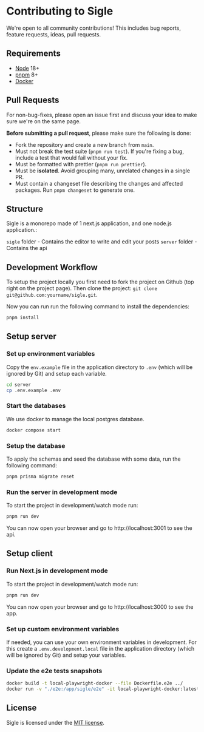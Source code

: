 # Contributing to Sigle

We're open to all community contributions! This includes bug reports, feature requests, ideas, pull requests.

## Requirements

- [Node](https://nodejs.org/en/) 18+
- [pnpm](https://pnpm.io/) 8+
- [Docker](https://www.docker.com/)

## Pull Requests

For non-bug-fixes, please open an issue first and discuss your idea to make sure we're on the same page.

**Before submitting a pull request**, please make sure the following is done:

- Fork the repository and create a new branch from `main`.
- Must not break the test suite (`pnpm run test`). If you're fixing a bug, include a test that would fail without your fix.
- Must be formatted with prettier (`pnpm run prettier`).
- Must be **isolated**. Avoid grouping many, unrelated changes in a single PR.
- Must contain a changeset file describing the changes and affected packages. Run `pnpm changeset` to generate one.

## Structure

Sigle is a monorepo made of 1 next.js application, and one node.js application.:

`sigle` folder - Contains the editor to write and edit your posts
`server` folder - Contains the api

## Development Workflow

To setup the project locally you first need to fork the project on Github (top right on the project page). Then clone the project: `git clone git@github.com:yourname/sigle.git`.

Now you can run run the following command to install the dependencies:

```sh
pnpm install
```

## Setup server

### Set up environment variables

Copy the `env.example` file in the application directory to `.env` (which will be ignored by Git) and setup each variable.

```sh
cd server
cp .env.example .env
```

### Start the databases

We use docker to manage the local postgres database.

```sh
docker compose start
```

### Setup the database

To apply the schemas and seed the database with some data, run the following command:

```sh
pnpm prisma migrate reset
```

### Run the server in development mode

To start the project in development/watch mode run:

```sh
pnpm run dev
```

You can now open your browser and go to http://localhost:3001 to see the api.

## Setup client

### Run Next.js in development mode

To start the project in development/watch mode run:

```sh
pnpm run dev
```

You can now open your browser and go to http://localhost:3000 to see the app.

### Set up custom environment variables

If needed, you can use your own environment variables in development. For this create a `.env.development.local` file in the application directory (which will be ignored by Git) and setup your variables.

### Update the e2e tests snapshots

```sh
docker build -t local-playwright-docker --file Dockerfile.e2e ../
docker run -v "./e2e:/app/sigle/e2e" -it local-playwright-docker:latest
```

## License

Sigle is licensed under the [MIT license](https://github.com/sigle/sigle/blob/main/LICENSE).

